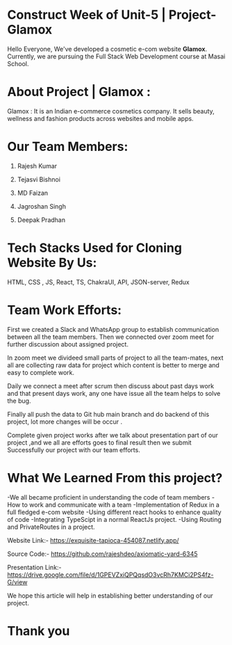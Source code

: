 # Construct Week of Unit-5 | Project-Glamox

Hello Everyone, We've developed a cosmetic e-com website **Glamox**. Currently, we are pursuing the Full Stack Web Development course at Masai School.



# About Project | Glamox :

Glamox : It is an Indian e-commerce cosmetics company. It sells beauty, wellness and fashion products across websites and mobile apps.

# Our Team Members:

1. Rajesh Kumar

2. Tejasvi Bishnoi

3. MD Faizan

4. Jagroshan Singh

5. Deepak Pradhan

# Tech Stacks Used for Cloning Website By Us:

HTML, CSS , JS, React, TS, ChakraUI, API, JSON-server, Redux


# Team Work Efforts:

First we created a Slack and WhatsApp group to establish communication between all the team members. Then we connected over zoom meet for further discussion about assigned project.

In zoom meet we divideed small parts of project to all the team-mates, next all are collecting raw data for project which content is better to merge and easy to complete work.

Daily we connect a meet after scrum then discuss about past days work and that present days work, any one have issue all the team helps to solve the bug.

Finally all push the data to Git hub main branch and do backend of this project, lot more changes will be occur .

Complete given project works after we talk about presentation part of our project ,and we all are efforts goes to final result then we submit Successfully our project with our team efforts.


# What We Learned From this project?

-We all became proficient in understanding the code of team members
-How to work and communicate with a team
-Implementation of Redux in a full fledged e-com website
-Using different react hooks to enhance quality of code
-Integrating TypeScipt in a normal ReactJs project.
-Using Routing and PrivateRoutes in a project.


Website Link:- https://exquisite-tapioca-454087.netlify.app/

Source Code:- https://github.com/rajeshdeo/axiomatic-yard-6345

Presentation Link:- https://drive.google.com/file/d/1GPEVZxiQPQqsdO3vcRh7KMCi2PS4fz-G/view

We hope this article will help in establishing better understanding of our project.

# Thank you

